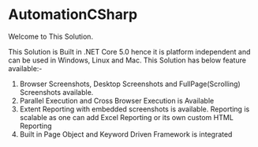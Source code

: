 # AutomationCSharp

Welcome to This Solution. 

This Solution is Built in .NET Core 5.0 hence it is platform independent and can be used in Windows, Linux and Mac.
This Solution has below feature available:-
1. Browser Screenshots, Desktop Screenshots and FullPage(Scrolling) Screenshots available.
2. Parallel Execution and Cross Browser Execution is Available
3. Extent Reporting with embedded screenshots is available. Reporting is scalable as one can add Excel Reporting or its own custom HTML Reporting
4. Built in Page Object and Keyword Driven Framework is integrated
